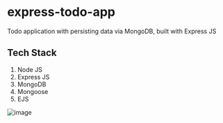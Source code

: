 # express-todo-app

Todo application with persisting data via MongoDB, built with Express JS

## Tech Stack

1. Node JS
2. Express JS
3. MongoDB
4. Mongoose
5. EJS

![image](https://user-images.githubusercontent.com/93285360/148136510-af0c87e2-d5d1-4e36-9be4-4b808adad87e.png)
